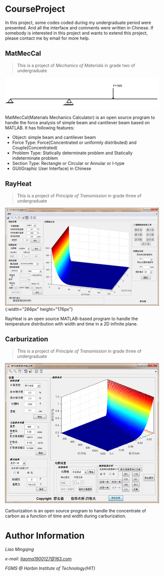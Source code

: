 # CourseProject

In this project, some codes coded during my undergraduate period were presented. And all the interface and comments were written in Chinese. If somebody is interested in this project and wants to extend this project, please contact me by email for more help.

##  MatMecCal

> This is a project of  *Mechanics of Materials* in grade two of undergraduate

![figure](https://github.com/hitliaomq/CourseProject/blob/master/MatMecCal/ScreenShot/Example.png)

MatMecCal(Materials Mechanics Calculator) is an open source program to handle the force analysis of simple beam and cantilever beam based on MATLAB. It has following features:

- Object: simple beam and cantilever beam
- Force Type:  Force(Concentrated or uniformly distributed) and Couple(Concentrated)
- Problem Type: Statically determinate problem and Statically indeterminate problem
- Section Type:  Rectangle or Circular or Annular or I-type
- GUI(Graphic User Interface) in Chinese

## RayHeat

> This is a project of  *Principle of Transmission* in grade three of undergraduate

![figure](https://github.com/hitliaomq/CourseProject/blob/master/RayHeat/ScreenShot/Interface_RayHeat.png){:width="266px" height="176px"}



RayHeat is an open source MATLAB-based program to handle the temperature distribution with width and time in a 2D infinite plane.



## Carburization

> This is a project of *Principle of Transmission* in grade three of undergraduate

![figure](https://github.com/hitliaomq/CourseProject/blob/master/Carburization/ScreenShot/Interface_cspread.png)

Carburization is an open source program to handle the concentrate of carbon as a function of time and width during carburization.

# Author Information

*Liao Mingqing*

*e-mail: liaomq1900127@163.com*

*FGMS @ Harbin Institute of Technology(HIT)*